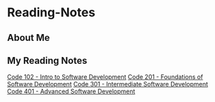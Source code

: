 # Reading-Notes

## About Me

## My Reading Notes
[Code 102 - Intro to Software Development](./code-102/code-102.md)
[Code 201 - Foundations of Software Development](./code-102/code-201.md)
[Code 301 - Intermediate Software Development](./code-102/code-301.md)
[Code 401 - Advanced Software Development](./code-102/code-401.md)